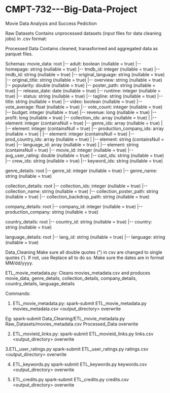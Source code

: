 # CMPT-732---Big-Data-Project
Movie Data Analysis and Success Pediction

Raw Datasets
Contains unprocessed datasets (input files for data cleaning jobs) in .csv format:


Processed Data
Contains cleaned, tranasformed and aggregated data as parquet files.

Schemas: 
movie_data:
root
 |-- adult: boolean (nullable = true)
 |-- homepage: string (nullable = true)
 |-- tmdb_id: integer (nullable = true)
 |-- imdb_id: string (nullable = true)
 |-- original_language: string (nullable = true)
 |-- original_title: string (nullable = true)
 |-- overview: string (nullable = true)
 |-- popularity: double (nullable = true)
 |-- poster_path: string (nullable = true)
 |-- release_date: date (nullable = true)
 |-- runtime: integer (nullable = true)
 |-- status: string (nullable = true)
 |-- tagline: string (nullable = true)
 |-- title: string (nullable = true)
 |-- video: boolean (nullable = true)
 |-- vote_average: float (nullable = true)
 |-- vote_count: integer (nullable = true)
 |-- budget: integer (nullable = true)
 |-- revenue: long (nullable = true)
 |-- profit: long (nullable = true)
 |-- collection_ids: array (nullable = true)
 |    |-- element: integer (containsNull = true)
 |-- genre_ids: array (nullable = true)
 |    |-- element: integer (containsNull = true)
 |-- production_company_ids: array (nullable = true)
 |    |-- element: integer (containsNull = true)
 |-- prod_country_ids: array (nullable = true)
 |    |-- element: string (containsNull = true)
 |-- language_id: array (nullable = true)
 |    |-- element: string (containsNull = true)
 |-- movie_id: integer (nullable = true)
 |-- avg_user_rating: double (nullable = true)
 |-- cast_ids: string (nullable = true)
 |-- crew_ids: string (nullable = true)
 |-- keyword_ids: string (nullable = true)

genre_details:
root
 |-- genre_id: integer (nullable = true)
 |-- genre_name: string (nullable = true)

collection_details:
root
 |-- collection_ids: integer (nullable = true)
 |-- collection_name: string (nullable = true)
 |-- collection_poster_path: string (nullable = true)
 |-- collection_backdrop_path: string (nullable = true)

company_details:
root
 |-- company_id: integer (nullable = true)
 |-- production_company: string (nullable = true)

country_details:
root
 |-- country_id: string (nullable = true)
 |-- country: string (nullable = true)


language_details:
root
 |-- lang_id: string (nullable = true)
 |-- language: string (nullable = true)


Data_Cleaning
Make sure all double quotes (") in csv are changed to single quotes ('). If not, use Replace all to do so.
Make sure the dates are in format MM/dd/yyyy.


ETL_movie_metadata.py:
Cleans movies_metadata.csv and produces movie_data, genre_details, collection_details, company_details, country_details, language_details


Commands: 
1. ETL_movie_metadata.py:
spark-submit ETL_movie_metadata.py movies_metadata.csv <output_directory> overwrite 

Eg: spark-submit Data_Cleaning/ETL_movie_metadata.py Raw_Datasets/movies_metadata.csv Processed_Data overwrite

2. ETL_movieid_links.py:
spark-submit ETL_movieid_links.py links.csv <output_directory> overwrite 

3.ETL_user_ratings.py
spark-submit ETL_user_ratings.py ratings.csv <output_directory> overwrite

4. ETL_keywords.py
spark-submit ETL_keywords.py keywords.csv <output_directory> overwrite 

5. ETL_credits.py
spark-submit ETL_credits.py credits.csv <output_directory> overwrite


